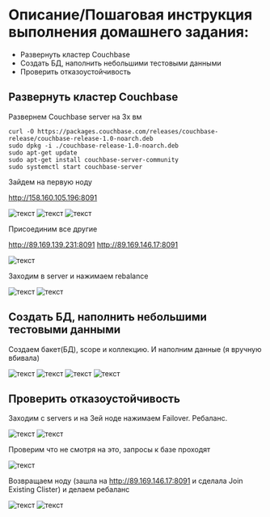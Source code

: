 # Описание/Пошаговая инструкция выполнения домашнего задания:

* Развернуть кластер Couchbase
* Создать БД, наполнить небольшими тестовыми данными
* Проверить отказоустойчивость

## Развернуть кластер Couchbase

Развернем Couchbase server на 3х вм

```
curl -O https://packages.couchbase.com/releases/couchbase-release/couchbase-release-1.0-noarch.deb
sudo dpkg -i ./couchbase-release-1.0-noarch.deb
sudo apt-get update
sudo apt-get install couchbase-server-community
sudo systemctl start couchbase-server
```

Зайдем на первую ноду

http://158.160.105.196:8091

![текст](png/41.png)
![текст](png/42.png)
![текст](png/43.png)

Присоединим все другие

http://89.169.139.231:8091
http://89.169.146.17:8091

![текст](png/44.png)

Заходим в server и нажимаем rebalance

![текст](png/45.png)
![текст](png/46.png)

## Создать БД, наполнить небольшими тестовыми данными

Создаем бакет(БД), scope и коллекцию. И наполним данные (я вручную вбивала)

![текст](png/47.png)
![текст](png/48.png)
![текст](png/49.png)
![текст](png/411.png)

## Проверить отказоустойчивость

Заходим с servers и на 3ей ноде нажимаем Failover. Ребаланс.

![текст](png/412.png)
![текст](png/413.png)

Проверим что не смотря на это, запросы к базе проходят

![текст](png/414.png)

Возвращаем ноду (зашла на http://89.169.146.17:8091 и сделала Join Existing Clister) и делаем ребаланс

![текст](png/415.png)
![текст](png/416.png)

